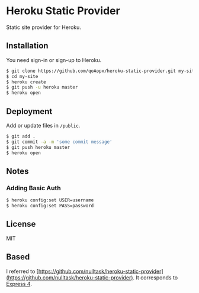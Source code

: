 # Heroku Static Provider

Static site provider for Heroku.

## Installation

You need sign-in or sign-up to Heroku.

```sh
$ git clone https://github.com/qoAopx/heroku-static-provider.git my-site
$ cd my-site
$ heroku create
$ git push -u heroku master
$ heroku open
```

## Deployment

Add or update files in `/public`.

```sh
$ git add .
$ git commit -a -m 'some commit message'
$ git push heroku master
$ heroku open
```

## Notes

### Adding Basic Auth

```sh
$ heroku config:set USER=username
$ heroku config:set PASS=password
```

## License

MIT

## Based

I referred to [https://github.com/nulltask/heroku-static-provider](https://github.com/nulltask/heroku-static-provider).
It corresponds to [Express 4](https://expressjs.com).

